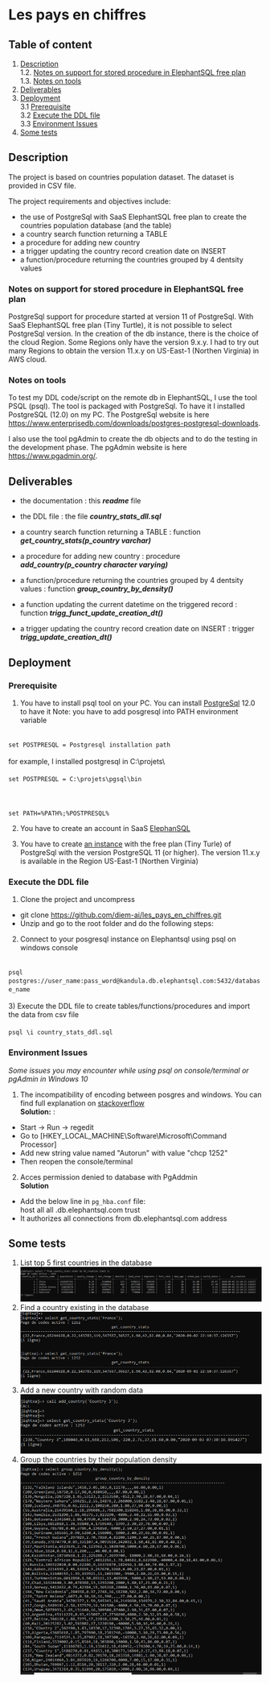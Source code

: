 # Les pays en chiffres

## Table of content
1. [Description](#description)</br>
  1.2. [Notes on support for stored procedure in ElephantSQL free plan](#notes-on-support-for-stored-procedure-in-elephantsql-free-plan)</br>
  1.3. [Notes on tools](#notes-on-tools)</br>
2. [Deliverables](#deliverables)
3. [Deployment](#deployment)</br>
  3.1 [Prerequisite](#prerequisite)</br>
  3.2 [Execute the DDL file](#execute-the-ddl-file)</br>
  3.3 [Environment Issues](#environment_issues)</br>
4. [Some tests](#some_tests)



## Description
The project is based on countries population dataset. The dataset is provided in CSV file.

The project requirements and objectives include:
- the use of PostgreSql with SaaS ElephantSQL free plan to create the countries population database (and the table)
- a country search function returning a TABLE
- a procedure for adding new country
- a trigger updating the country record creation date on INSERT
- a function/procedure returning the countries grouped by 4 dentsity values

### Notes on support for stored procedure in ElephantSQL free plan
PostgreSql support for procedure started at version 11 of PostgreSql.
With SaaS ElephantSQL free plan (Tiny Turtle), it is not possible to select PostgreSql version.
In the creation of the db instance, there is the choice of the cloud Region. Some Regions only have the version 9.x.y. I had to try out many Regions to obtain the version 11.x.y on US-East-1 (Northen Virginia) in AWS cloud.

### Notes on tools
To test my DDL code/script on the remote db in ElephantSQL, I use the tool PSQL (psql). The tool is packaged with PostgreSql. To have it I installed PostgreSQL (12.0) on my PC. The PostgreSql website is here https://www.enterprisedb.com/downloads/postgres-postgresql-downloads.

I also use the tool pgAdmin to create the db objects and to do the testing in the development phase. The pgAdmin website is here https://www.pgadmin.org/.


## Deliverables
- the documentation : this ***readme*** file

- the DDL file : the file ***country_stats_dll.sql***

- a country search function returning a TABLE : function ***get_country_stats(p_country varchar)***

- a procedure for adding new country : procedure ***add_country(p_country character varying)***

- a function/procedure returning the countries grouped by 4 dentsity values : function ***group_country_by_density()***

- a function updating the current datetime on the triggered record : function ***trigg_funct_update_creation_dt()***

- a trigger updating the country record creation date on INSERT : trigger ***trigg_update_creation_dt()***


## Deployment

### Prerequisite
1) You have to install psql tool on your PC. You can install [PostgreSql](https://www.enterprisedb.com/downloads/postgres-postgresql-downloads) 12.0 to have it
Note: you have to add posgresql into PATH environment variable</br>
<code>
set POSTPRESQL = Postgresql installation path
</code></br>
for example, I installed postgresql in C:\projets\</br>
<code>
set POSTPRESQL = C:\projets\pgsql\bin</br> 
</code>
</br>
<code>
set PATH=%PATH%;%POSTPRESQL%
</code>

2) You have to create an account in SaaS [ElephanSQL](https://www.elephantsql.com)

3) You have to create [an instance](https://www.elephantsql.com/plans.html) with the free plan (Tiny Turle) of PostgreSql with the version PostgreSQL 11 (or higher). The version 11.x.y is available in the Region US-East-1 (Northen Virginia)


### Execute the DDL file 
1) Clone the project and uncompress
- git clone https://github.com/diem-ai/les_pays_en_chiffres.git
-  Unzip and go to the root folder and do the following steps:
2) Connect to your posgresql instance on Elephantsql using psql on windows console</br>
<code>
psql postgres://user_name:pass_word@kandula.db.elephantsql.com:5432/database_name
</code>
<br/>
3) Execute the DDL file to create tables/functions/procedures and import the data from csv file</br>
<code>
psql \i country_stats_ddl.sql
</code>

### Environment Issues
<i>Some issues you may encounter while using psql on console/terminal or pgAdmin in Windows 10</i>
1) The incompatibility of encoding between posgres and windows. You can find full explanation on [stackoverflow](https://stackoverflow.com/questions/20794035/postgresql-warning-console-code-page-437-differs-from-windows-code-page-125)</br>
<b>Solution:</b> :
- Start -> Run -> regedit
- Go to [HKEY_LOCAL_MACHINE\Software\Microsoft\Command Processor]
- Add new string value named "Autorun" with value "chcp 1252"
- Then reopen the console/terminal
2) Acces permission denied to database with PgAddmin</br>
<b>Solution</b>
- Add the below line in <code>pg_hba.conf</code> file:</br>
host    all             all             .db.elephantsql.com            trust
- It authorizes all connections from db.elephantsql.com address

## Some tests
1. List top 5 first countries in the database</br>
![](/images/test_select_top_first_5_rows.png)
2. Find a country existing in the database</br>
![](/images/test_func_get_country.png)
3. Add a new country with random data</br>
![](images/test_func_add_country.png)
4. Group the countries by their population density </br>
![](images/test_group_countries_by_density.png)


